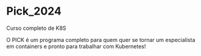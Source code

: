 # Pick_2024
Curso completo de K8S

O PICK é um programa completo para quem quer se tornar um especialista em containers e pronto para trabalhar com Kubernetes!
